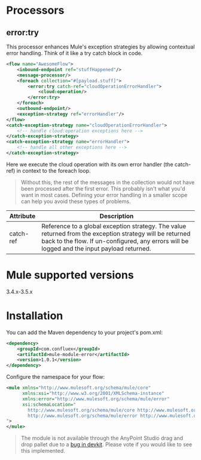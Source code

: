 # Processors

## error:try

This processor enhances Mule's exception strategies by allowing contextual error handling. Think of it like a try
catch block in code.

```xml
<flow name="AwesomeFlow">
    <inbound-endpoint ref="stuffHappened"/>
    <message-processor/>     
    <foreach collection="#[payload.stuff]">
        <error:try catch-ref="cloudOperationErrorHandler">
            <cloud:operation/>
        </error:try>
    </foreach>
    <outbound-endpoint/>
    <exception-strategy ref="errorHandler"/>
</flow>
<catch-exception-strategy name="cloudOperationErrorHandler">
    <!-- handle cloud:operation exceptions here -->  
</catch-exception-strategy>
<catch-exception-strategy name="errorHandler">
    <!-- handle all other exceptions here -->  
</catch-exception-strategy>
```

Here we execute the cloud operation with its own error handler (the catch-ref) in context to the 
foreach loop. 

> Without this, the rest of the messages in the collection would not have been processed after the first error. This
> probably isn't what you'd want in most cases. Defining your error handling in a smaller scope can help you avoid
> these types of problems.



| Attribute     | Description   |
| ------------- |---------------| 
| catch-ref     | Reference to a global exception strategy. The value returned from the exception strategy will be returned back to the flow. If un-configured, any errors will be logged and the input payload returned.|


# Mule supported versions

3.4.x-3.5.x

# Installation 

You can add the Maven dependency to your project's pom.xml:

```xml
<dependency>
    <groupId>com.confluex</groupId>
    <artifactId>mule-module-error</artifactId>
    <version>1.0.1</version>
</dependency>
```


Configure the namespace for your flow:

```xml
<mule xmlns="http://www.mulesoft.org/schema/mule/core"
      xmlns:xsi="http://www.w3.org/2001/XMLSchema-instance"
      xmlns:error="http://www.mulesoft.org/schema/mule/error"
      xsi:schemaLocation="
        http://www.mulesoft.org/schema/mule/core http://www.mulesoft.org/schema/mule/core/current/mule.xsd
        http://www.mulesoft.org/schema/mule/error http://www.mulesoft.org/schema/mule/error/current/mule-error.xsd
">
</mule>
```

> The module is not available through the AnyPoint Studio drag and drop pallet due to a 
> [bug in devkit](https://www.mulesoft.org/jira/browse/MULE-7793). Please vote if you would like to see this 
> implemented.
